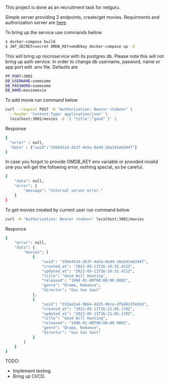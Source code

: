 This project is done as an recruitment task for netguru.

Simple server providing 2 endpoints, create/get movies. Requirments and authorization server are [here](https://github.com/netguru/nodejs-recruitment-task).


To bring up the service use commands bellow

```sh
$ docker-compose build
$ JWT_SECRET=secret OMDB_KEY=omdbkey docker-compose up -d
```

This will bring up microservice with its postgres db. Please note this will not bring up auth service.
In order to change db username, pasword, name or app port edit .env file. Defaults are

```sh
PP_PORT=3001
DB_USERNAME=somesome
DB_PASSWORD=somesome
DB_NAME=moviemovie
```

To add movie run command below
```sh
curl --request POST -H "Authorization: Bearer <token>" \
  --header 'Content-Type: application/json' \
  localhost:3001/movies -d '{ "title":"good" }' \  
```
Response
```sh
{
  "error" : null,
  "data" : {"uuid":"35664514-2b37-4e5a-8ed4-38a341e6344f"}
}
```

In case you forgot to provide OMDB_KEY env variable or provided invalid one you will get the following error, nothing special, so be careful.

```sh
{
    "data": null,
    "error": {
        "message": "Internal server error."
    }
}
```

To get movies created by current user run command below

```sh
curl -H "Authorization: Bearer <token>" localhost:3001/movies 
```

Responce
```sh
{
    "error": null,
    "data": {
        "movies": [
            {
                "uuid": "35664514-2b37-4e5a-8ed4-38a341e6344f",
                "created_at": "2022-05-11T16:16:31.411Z",
                "updated_at": "2022-05-11T16:16:31.411Z",
                "title": "Good Will Hunting",
                "released": "1998-01-09T00:00:00.000Z",
                "genre": "Drama, Romance",
                "director": "Gus Van Sant"
            },
            {
                "uuid": "333ae2a4-9b64-4d25-96ce-dfb4813fe61d",
                "created_at": "2022-05-11T16:21:05.170Z",
                "updated_at": "2022-05-11T16:21:05.170Z",
                "title": "Good Will Hunting",
                "released": "1998-01-09T00:00:00.000Z",
                "genre": "Drama, Romance",
                "director": "Gus Van Sant"
            }
        ]
    }
}
```

TODO:
* Implement testing.
* Bring up CI/CD.
